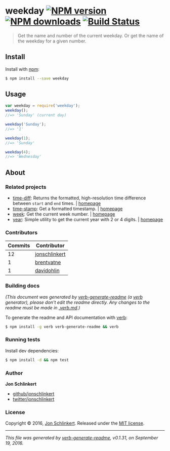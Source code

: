 # weekday [![NPM version](https://img.shields.io/npm/v/weekday.svg?style=flat)](https://www.npmjs.com/package/weekday) [![NPM downloads](https://img.shields.io/npm/dm/weekday.svg?style=flat)](https://npmjs.org/package/weekday) [![Build Status](https://img.shields.io/travis/jonschlinkert/weekday.svg?style=flat)](https://travis-ci.org/jonschlinkert/weekday)

> Get the name and number of the current weekday. Or get the name of the weekday for a given number.

## Install

Install with [npm](https://www.npmjs.com/):

```sh
$ npm install --save weekday
```

## Usage

```js
var weekday = require('weekday');
weekday();
//=> 'Sunday' (current day)

weekday('Sunday');
//=> '1'

weekday(1);
//=> 'Sunday'

weekday(4);
//=> 'Wednesday'
```

## About

### Related projects

* [time-diff](https://www.npmjs.com/package/time-diff): Returns the formatted, high-resolution time difference between `start` and `end` times. | [homepage](https://github.com/jonschlinkert/time-diff "Returns the formatted, high-resolution time difference between `start` and `end` times.")
* [time-stamp](https://www.npmjs.com/package/time-stamp): Get a formatted timestamp. | [homepage](https://github.com/jonschlinkert/time-stamp "Get a formatted timestamp.")
* [week](https://www.npmjs.com/package/week): Get the current week number. | [homepage](https://github.com/jonschlinkert/week "Get the current week number.")
* [year](https://www.npmjs.com/package/year): Simple utility to get the current year with 2 or 4 digits. | [homepage](https://github.com/jonschlinkert/year "Simple utility to get the current year with 2 or 4 digits.")

### Contributors

| **Commits** | **Contributor**<br/> | 
| --- | --- |
| 12 | [jonschlinkert](https://github.com/jonschlinkert) |
| 1 | [brentvatne](https://github.com/brentvatne) |
| 1 | [davidohlin](https://github.com/davidohlin) |

### Building docs

_(This document was generated by [verb-generate-readme](https://github.com/verbose/verb-generate-readme) (a [verb](https://github.com/verbose/verb) generator), please don't edit the readme directly. Any changes to the readme must be made in [.verb.md](.verb.md).)_

To generate the readme and API documentation with [verb](https://github.com/verbose/verb):

```sh
$ npm install -g verb verb-generate-readme && verb
```

### Running tests

Install dev dependencies:

```sh
$ npm install -d && npm test
```

### Author

**Jon Schlinkert**

* [github/jonschlinkert](https://github.com/jonschlinkert)
* [twitter/jonschlinkert](http://twitter.com/jonschlinkert)

### License

Copyright © 2016, [Jon Schlinkert](https://github.com/jonschlinkert).
Released under the [MIT license](https://github.com/jonschlinkert/weekday/blob/master/LICENSE).

***

_This file was generated by [verb-generate-readme](https://github.com/verbose/verb-generate-readme), v0.1.31, on September 19, 2016._